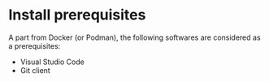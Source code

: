 # Install prerequisites

A part from Docker (or Podman), the following softwares are considered as a prerequisites:

- Visual Studio Code
- Git client 